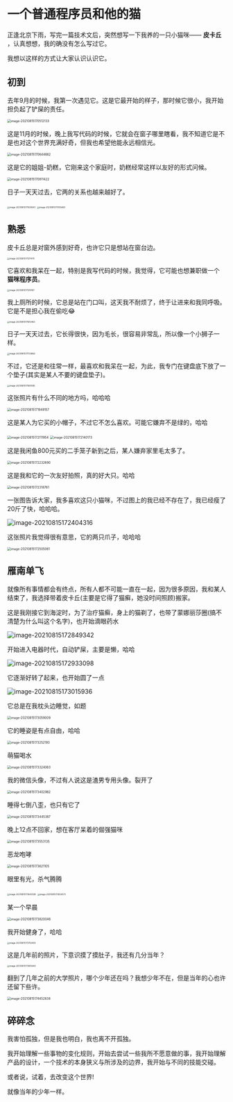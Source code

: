 # 一个普通程序员和他的猫

正逢北京下雨，写完一篇技术文后，突然想写一下我养的一只小猫咪—— **皮卡丘** ，认真想想，我的确没有怎么写过它。

我想以这样的方式让大家认识认识它。

## 初到

去年9月的时候，我第一次遇见它。这是它最开始的样子，那时候它很小，我开始担负起了铲屎的责任。



<img src="https://tva1.sinaimg.cn/large/008i3skNly1gthl1tjkf4j60pm0k876o02.jpg" alt="image-20210815170512133" style="zoom:50%;" />





这是11月的时候，晚上我写代码的时候，它就会在窗子哪里瞎看，我不知道它是不是也对这个世界充满好奇，但我也希望他能永远相信光。



<img src="https://tva1.sinaimg.cn/large/008i3skNly1gthl3f2fu2j60qo0k0ac202.jpg" alt="image-20210815170644662" style="zoom:50%;" />





这是它的姐姐-奶糕，它刚来这个家庭时，奶糕经常这样以友好的形式问候。

<img src="https://tva1.sinaimg.cn/large/008i3skNly1gthl4xfxtaj60wq0pwtc602.jpg" alt="image-20210815170811422" style="zoom:50%;" />



日子一天天过去，它两的关系也越来越好了。

<img src="https://tva1.sinaimg.cn/large/008i3skNly1gthl76aff6j61pi0u0k0802.jpg" alt="image-20210815171020643" style="zoom: 33%;" />



<img src="https://tva1.sinaimg.cn/large/008i3skNly1gthl7s1u6hj61ri0t8ahs02.jpg" alt="image-20210815171055460" style="zoom:33%;" />



## 熟悉

皮卡丘总是对窗外感到好奇，也许它只是想站在窗台边。

<img src="https://tva1.sinaimg.cn/large/008i3skNly1gthl93kvwnj61qq0u0n2m02.jpg" alt="image-20210815171211470" style="zoom:33%;" />



它喜欢和我呆在一起，特别是我写代码的时候，我觉得，它可能也想兼职做一个 **猫咪程序员**。

<img src="https://tva1.sinaimg.cn/large/008i3skNly1gthla43mt1j61ns0u0n6o02.jpg" alt="image-20210815171310187" style="zoom:33%;" />

我上厕所的时候，它总是站在门口叫，这天我不耐烦了，终于让进来和我同呼吸。它是不是担心我在偷吃😂

<img src="https://tva1.sinaimg.cn/large/008i3skNly1gthldam6xtj61ad0u00xm02.jpg" alt="image-20210815171613463" style="zoom:33%;" />



日子一天天过去，它长得很快，因为毛长，很容易非常乱，所以像一个小狮子一样。

<img src="https://tva1.sinaimg.cn/large/008i3skNly1gthlep2j5uj61pi0u0jzp02.jpg" alt="image-20210815171733862" style="zoom:33%;" />



不过，它还是和往常一样，最喜欢和我呆在一起，为此，我专门在键盘底下放了一个垫子(其实是某人不要的键盘垫子)。

<img src="https://tva1.sinaimg.cn/large/008i3skNly1gthlg6tj2wj617f0u0ah102.jpg" alt="image-20210815171900195" style="zoom:33%;" />



这张照片有什么不同的地方吗，哈哈哈

<img src="https://tva1.sinaimg.cn/large/008i3skNly1gthlh1jct0j615j0u0jy002.jpg" alt="image-20210815171949157" style="zoom: 50%;" />



这是某人为它买的小帽子，不过它不怎么喜欢。可能它嫌弃不是绿的，哈哈

<img src="https://tva1.sinaimg.cn/large/008i3skNly1gthlih3tu9j615w0u0dl102.jpg" alt="image-20210815172111954" style="zoom:50%;" />



<img src="https://tva1.sinaimg.cn/large/008i3skNly1gthliyc7vhj61ef0u07ar02.jpg" alt="image-20210815172140173" style="zoom: 50%;" />



这是我闲鱼800元买的二手笼子新到之后，某人嫌弃家里毛太多了。

<img src="https://tva1.sinaimg.cn/large/008i3skNly1gthljv9hyrj61850u0q8002.jpg" alt="image-20210815172232690" style="zoom:50%;" />



这是我和它的一次友好拍照，真的好大只。哈哈

<img src="https://tva1.sinaimg.cn/large/008i3skNly1gthlko8x0vj61f50u0aeg02.jpg" alt="image-20210815172318761" style="zoom:50%;" />



一张图告诉大家，我多喜欢这只小猫咪，不过图上的我已经不存在了，我已经瘦了20斤了快，哈哈哈。

![image-20210815172404316](https://tva1.sinaimg.cn/large/008i3skNly1gthllgl660j61dg0j0dks02.jpg)



这张照片我觉得很有意思，它的两只爪子，哈哈哈

<img src="https://tva1.sinaimg.cn/large/008i3skNly1gthlmid0fdj61di0u00yf02.jpg" alt="image-20210815172505061" style="zoom: 50%;" />



## 雁南单飞

就像所有事情都会有终点，所有人都不可能一直在一起，因为很多原因，我和某人结束了，我选择带着皮卡丘(主要是它得了猫癣，她没时间照顾)搬家。



这是我刚接它到海淀时，为了治疗猫癣，身上的猫剃了，也带了蒙娜丽莎圈(搞不清楚为什么叫这个名字)，也开始滴眼药水

![image-20210815172849342](https://tva1.sinaimg.cn/large/008i3skNly1gthlqelbcrj61h10u0q7e02.jpg)



开始进入电器时代，自动铲屎，主要是懒，哈哈

![image-20210815172933098](https://tva1.sinaimg.cn/large/008i3skNly1gthlr5s0xdj61ir0u0gq102.jpg)



它逐渐好转了起来，也开始圆了一点

![image-20210815173015936](https://tva1.sinaimg.cn/large/008i3skNly1gthlrwct12j61fu0qg78b02.jpg)



它总是在我枕头边睡觉，如题

<img src="https://tva1.sinaimg.cn/large/008i3skNly1gthlsndolzj61ch0u0n2802.jpg" alt="image-20210815173059009" style="zoom:50%;" />



它的睡姿是有点自由，哈哈

<img src="https://tva1.sinaimg.cn/large/008i3skNly1gthlulzqwnj61t00u0aha02.jpg" alt="image-20210815173252193" style="zoom:50%;" />



萌猫喝水

<img src="https://tva1.sinaimg.cn/large/008i3skNly1gthlv5yjejj618y0u0goz02.jpg" alt="image-20210815173324063" style="zoom:50%;" />



我的微信头像，不过有人说这是渣男专用头像。裂开了

<img src="https://tva1.sinaimg.cn/large/008i3skNly1gthlvu8lc5j61js0tqjwr02.jpg" alt="image-20210815173402962" style="zoom:50%;" />



睡得七倒八歪，也只有它了

<img src="https://tva1.sinaimg.cn/large/008i3skNly1gthlwl51dgj615v0u0dkq02.jpg" alt="image-20210815173445387" style="zoom: 50%;" />



晚上12点不回家，想在客厅呆着的倔强猫咪

<img src="https://tva1.sinaimg.cn/large/008i3skNly1gthlxr6ygsj61cs0u0aeb02.jpg" alt="image-20210815173553135" style="zoom:50%;" />



恶龙咆哮

<img src="https://tva1.sinaimg.cn/large/008i3skNly1gthly8nnjaj61fo0u0q7w02.jpg" alt="image-20210815173621105" style="zoom:50%;" />



眼里有光，杀气腾腾

<img src="https://tva1.sinaimg.cn/large/008i3skNly1gthlymwjo9j61g60u0gr902.jpg" alt="image-20210815173643599" style="zoom: 33%;" />

<img src="https://tva1.sinaimg.cn/large/008i3skNly1gthlytp5ntj61f90u0afh02.jpg" alt="image-20210815173654573" style="zoom:33%;" />



某一个早晨

<img src="https://tva1.sinaimg.cn/large/008i3skNly1gthm0axhyoj619y0u0jug02.jpg" alt="image-20210815173820046" style="zoom:50%;" />



我开始健身了，哈哈

<img src="https://tva1.sinaimg.cn/large/008i3skNly1gthlzs9lc0j618j0u00x102.jpg" alt="image-20210815173750459" style="zoom:33%;" />



这是几年前的照片，下意识摸了摸肚子，我还有几分当年？

<img src="https://tva1.sinaimg.cn/large/008i3skNly1gthm12zl56j61b10u0jw902.jpg" alt="image-20210815173905640" style="zoom: 33%;" />



翻到了几年之前的大学照片，哪个少年还在吗？我想少年不在，但是当年的心也许还留下些许。

<img src="https://tva1.sinaimg.cn/large/008i3skNly1gthm73stroj61gn0u0kag02.jpg" alt="image-20210815174452838" style="zoom:50%;" />



## 碎碎念

我害怕孤独，但是我也明白，我也离不开孤独。

我开始理解一些事物的变化规则，开始去尝试一些我所不愿意做的事，我开始理解产品的设计，一个技术的本身狭义与所涉及的边界，我开始与不同的技能交碰。

或者说，试着，去改变这个世界!

就像当年的少年一样。


